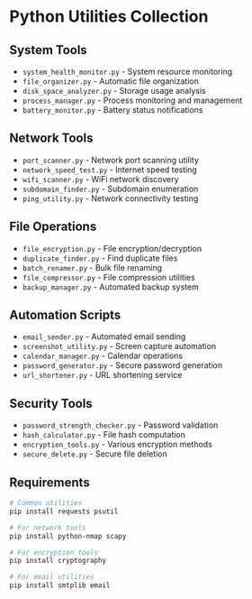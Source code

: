 # Python Utilities Collection

## System Tools
- `system_health_monitor.py` - System resource monitoring
- `file_organizer.py` - Automatic file organization
- `disk_space_analyzer.py` - Storage usage analysis
- `process_manager.py` - Process monitoring and management
- `battery_monitor.py` - Battery status notifications

## Network Tools
- `port_scanner.py` - Network port scanning utility
- `network_speed_test.py` - Internet speed testing
- `wifi_scanner.py` - WiFi network discovery
- `subdomain_finder.py` - Subdomain enumeration
- `ping_utility.py` - Network connectivity testing

## File Operations
- `file_encryption.py` - File encryption/decryption
- `duplicate_finder.py` - Find duplicate files
- `batch_renamer.py` - Bulk file renaming
- `file_compressor.py` - File compression utilities
- `backup_manager.py` - Automated backup system

## Automation Scripts
- `email_sender.py` - Automated email sending
- `screenshot_utility.py` - Screen capture automation
- `calendar_manager.py` - Calendar operations
- `password_generator.py` - Secure password generation
- `url_shortener.py` - URL shortening service

## Security Tools
- `password_strength_checker.py` - Password validation
- `hash_calculator.py` - File hash computation
- `encryption_tools.py` - Various encryption methods
- `secure_delete.py` - Secure file deletion

## Requirements

```bash
# Common utilities
pip install requests psutil

# For network tools
pip install python-nmap scapy

# For encryption tools
pip install cryptography

# For email utilities
pip install smtplib email
```
